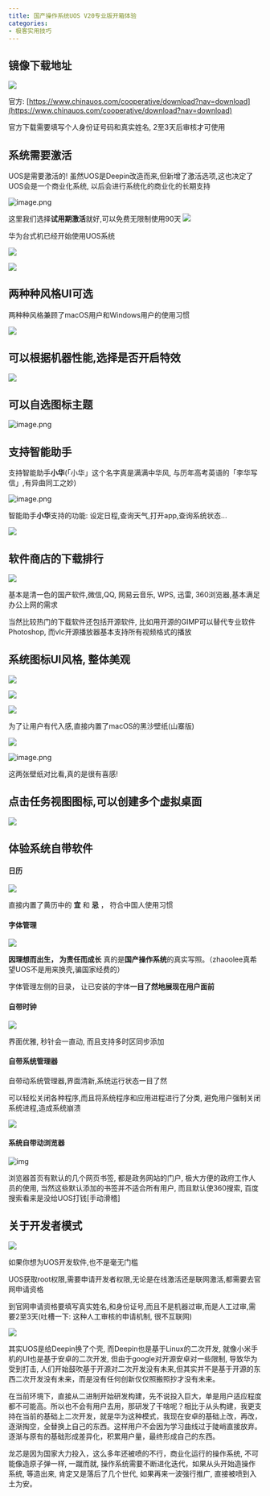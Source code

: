 ```yaml
---
title: 国产操作系统UOS V20专业版开箱体验
categories:
- 极客实用技巧
---
```


## 镜像下载地址

![](https://v2fy.com/asset/0i/jikemiji/jikemiji-md/kr-000083.assets/1240-20200722150012591.png)


官方: [https://www.chinauos.com/cooperative/download?nav=download](https://www.chinauos.com/cooperative/download?nav=download)

官方下载需要填写个人身份证号码和真实姓名, 2至3天后审核才可使用




## 系统需要激活

UOS是需要激活的! 虽然UOS是Deepin改造而来,但新增了激活选项,这也决定了UOS会是一个商业化系统, 以后会进行系统化的商业化的长期支持

![image.png](https://v2fy.com/asset/0i/jikemiji/jikemiji-md/kr-000083.assets/1240-20200722141505077-20200722150016600.png)

这里我们选择**试用期激活**就好,可以免费无限制使用90天
![](https://v2fy.com/asset/0i/jikemiji/jikemiji-md/kr-000083.assets/1240-20200722141444792-20200722150019768.png)


华为台式机已经开始使用UOS系统

![](https://v2fy.com/asset/0i/jikemiji/jikemiji-md/kr-000083.assets/1240-20200722150022618.jpeg)


![](https://v2fy.com/asset/0i/jikemiji/jikemiji-md/kr-000083.assets/1240-20200722141443549-20200722150027956.jpeg)



## 两种种风格UI可选

两种种风格兼顾了macOS用户和Windows用户的使用习惯

![](https://v2fy.com/asset/0i/jikemiji/jikemiji-md/kr-000083.assets/1240-20200722141514936-20200722150031363.png)

## 可以根据机器性能,选择是否开启特效

![](https://v2fy.com/asset/0i/jikemiji/jikemiji-md/kr-000083.assets/1240-20200722141502346-20200722150034513.png)


## 可以自选图标主题


![image.png](https://v2fy.com/asset/0i/jikemiji/jikemiji-md/kr-000083.assets/1240-20200722141453994-20200722150037357.png)


## 支持智能助手

支持智能助手**小华**(「小华」这个名字真是满满中华风, 与历年高考英语的「李华写信」,有异曲同工之妙)

![image.png](https://v2fy.com/asset/0i/jikemiji/jikemiji-md/kr-000083.assets/1240-20200722141457792-20200722150039583.png)


智能助手**小华**支持的功能: 设定日程,查询天气,打开app,查询系统状态...

![](https://v2fy.com/asset/0i/jikemiji/jikemiji-md/kr-000083.assets/1240-20200722141451359-20200722150041688.png)


## 软件商店的下载排行


![](https://v2fy.com/asset/0i/jikemiji/jikemiji-md/kr-000083.assets/1240-20200722141519491-20200722150044182.png)



基本是清一色的国产软件,微信,QQ, 网易云音乐, WPS, 迅雷, 360浏览器,基本满足办公上网的需求

当然比较热门的下载软件还包括开源软件, 比如用开源的GIMP可以替代专业软件Photoshop, 而vlc开源播放器基本支持所有视频格式的播放

## 系统图标UI风格, 整体美观

![](https://v2fy.com/asset/0i/jikemiji/jikemiji-md/kr-000083.assets/1240-20200722141526357-20200722150046571.png)


![](https://v2fy.com/asset/0i/jikemiji/jikemiji-md/kr-000083.assets/1240-20200722141511726-20200722150048570.png)


![](https://v2fy.com/asset/0i/jikemiji/jikemiji-md/kr-000083.assets/1240-20200722141539803-20200722150050634.png)




为了让用户有代入感,直接内置了macOS的黑沙壁纸(山寨版)


![](https://v2fy.com/asset/0i/jikemiji/jikemiji-md/kr-000083.assets/1240-20200722141540797-20200722150052986.png)


![image.png](https://v2fy.com/asset/0i/jikemiji/jikemiji-md/kr-000083.assets/1240-20200722141543010-20200722150055368.png)

这两张壁纸对比看,真的是很有喜感!


## 点击任务视图图标,可以创建多个虚拟桌面

![](https://v2fy.com/asset/0i/jikemiji/jikemiji-md/kr-000083.assets/1240-20200722141540283-20200722150058044.png)



## 体验系统自带软件

#### 日历

![](https://v2fy.com/asset/0i/jikemiji/jikemiji-md/kr-000083.assets/1240-20200722141526902-20200722150100900.png)

直接内置了黄历中的 **宜** 和 **忌** ， 符合中国人使用习惯

#### 字体管理


![](https://v2fy.com/asset/0i/jikemiji/jikemiji-md/kr-000083.assets/1240-20200722141535073-20200722150104415.png)


**因理想而出生， 为责任而成长** 真的是**国产操作系统**的真实写照。（zhaoolee真希望UOS不是用来换壳,骗国家经费的）

字体管理左侧的目录， 让已安装的字体**一目了然地展现在用户面前**


#### 自带时钟

![](https://v2fy.com/asset/0i/jikemiji/jikemiji-md/kr-000083.assets/1240-20200722141529740-20200722150106766.png)

界面优雅, 秒针会一直动, 而且支持多时区同步添加


#### 自带系统管理器

自带动系统管理器,界面清新,系统运行状态一目了然

可以轻松关闭各种程序,而且将系统程序和应用进程进行了分类, 避免用户强制关闭系统进程,造成系统崩溃

![](https://v2fy.com/asset/0i/jikemiji/jikemiji-md/kr-000083.assets/1240-20200722141551531-20200722150108960.png)


#### 系统自带动浏览器


![img](https://v2fy.com/asset/0i/jikemiji/jikemiji-md/kr-000083.assets/3203841-69b400dd3e35e25d-20200722150111862.png)


浏览器首页有默认的几个网页书签, 都是政务网站的门户, 极大方便的政府工作人员的使用, 当然这些默认添加的书签并不适合所有用户, 而且默认使360搜索, 百度搜索看来是没给UOS打钱[手动滑稽]

## 关于开发者模式

![](https://v2fy.com/asset/0i/jikemiji/jikemiji-md/kr-000083.assets/1240-20200722142752556-20200722150113587.png)

如果你想为UOS开发软件,也不是毫无门槛

UOS获取root权限,需要申请开发者权限,无论是在线激活还是联网激活,都需要去官网申请资格

到官网申请资格要填写真实姓名,和身份证号,而且不是机器过审,而是人工过审,需要2至3天(吐槽一下: 这种人工审核的申请机制, 很不互联网)


![](https://v2fy.com/asset/0i/jikemiji/jikemiji-md/kr-000083.assets/1240-20200722142808818-20200722150116045.png)



其实UOS是给Deepin换了个壳, 而Deepin也是基于Linux的二次开发, 就像小米手机的UI也是基于安卓的二次开发, 但由于google对开源安卓对一些限制, 导致华为受到打击, 人们开始鼓吹基于开源对二次开发没有未来,但其实并不是基于开源的东西二次开发没有未来，而是没有任何创新仅仅照搬照抄才没有未来。

在当前环境下，直接从二进制开始研发构建，先不说投入巨大，单是用户适应程度都不可能高。所以也不会有用户去用，那研发了干啥呢？相比于从头构建，我更支持在当前的基础上二次开发，就是华为这种模式，我现在安卓的基础上改，再改，逐渐掏空，全替换上自己的东西。这样用户不会因为学习曲线过于陡峭直接放弃。逐渐与原有的基础形成差异化，积累用户量，最终形成自己的东西。

龙芯是因为国家大力投入，这么多年还被喷的不行，商业化运行的操作系统, 不可能像造原子弹一样, 一蹴而就, 操作系统需要不断进化迭代，如果从头开始造操作系统, 等造出来, 肯定又是落后了几个世代, 如果再来一波强行推广, 直接被喷到入土为安。




